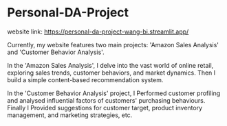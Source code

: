 # Personal-DA-Project

website link: https://personal-da-project-wang-bi.streamlit.app/

Currently, my website features two main projects: 'Amazon Sales Analysis' and 'Customer Behavior Analysis'.

In the 'Amazon Sales Analysis', I delve into the vast world of online retail, exploring sales trends, customer behaviors, and market dynamics. Then I build a simple content-based recommendation system.

In the 'Customer Behavior Analysis' project, I Performed customer profiling and analysed influential factors of customers' purchasing behaviours. Finally I Provided suggestions for customer target, product inventory management, and marketing strategies, etc.

